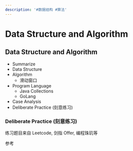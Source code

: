 ```yaml
---
description: '#数据结构 #算法'
---
```


# Data Structure and Algorithm

## Data Structure and Algorithm

* Summarize
* Data Structure
* Algorithm
  * 滑动窗口
* Program Language
  * Java Collections
  * GoLang
* Case Analysis
* Deliberate Practice \(刻意练习\)

### Deliberate Practice \(刻意练习\)

练习题目来自 Leetcode, 剑指 Offer, 编程珠玑等

参考

